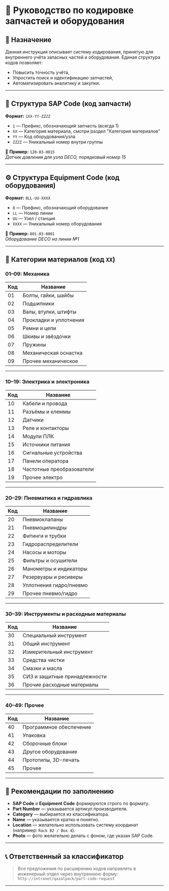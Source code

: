 # 📘 Руководство по кодировке запчастей и оборудования

## 🔧 Назначение

Данная инструкция описывает систему кодирования, принятую для внутреннего учёта запасных частей и оборудования. Единая структура кодов позволяет:

- Повысить точность учёта,
- Упростить поиск и идентификацию запчастей,
- Автоматизировать аналитику и закупки.

---

## 🔢 Структура SAP Code (код запчасти)

**Формат:** `1XX-YY-ZZZZ`  

- `1` — Префикс, обозначающий запчасть (всегда 1)  
- `XX` — Категория материала, смотри раздел "Категория материалов" 
- `YY` — Код оборудования/узла  
- `ZZZZ` — Уникальный номер внутри группы  

📌 **Пример:** `120-03-0015`  
*Датчик давления для узла DECO, порядковый номер 15*

---

## ⚙️ Структура Equipment Code (код оборудования)

**Формат:** `8LL-UU-XXXX`  

- `8` — Префикс, обозначающий оборудование  
- `LL` — Номер линии  
- `UU` — Узел / станция  
- `XXXX` — Уникальный номер оборудования  

📌 **Пример:** `801-03-0001`  
*Оборудование DECO на линии №1*

---

## 🧱 Категории материалов (код `XX`)

### 01–09: Механика

| Код | Название               |
| --- | ---------------------- |
| 01  | Болты, гайки, шайбы    |
| 02  | Подшипники             |
| 03  | Валы, втулки, штифты   |
| 04  | Прокладки и уплотнения |
| 05  | Ремни и цепи           |
| 06  | Шкивы и звёздочки      |
| 07  | Пружины                |
| 08  | Механическая оснастка  |
| 09  | Прочее механическое    |

---

### 10–19: Электрика и электроника

| Код | Название                  |
| --- | ------------------------- |
| 10  | Кабели и провода          |
| 11  | Разъёмы и клеммы          |
| 12  | Датчики                   |
| 13  | Реле и контакторы         |
| 14  | Модули ПЛК                |
| 15  | Источники питания         |
| 16  | Сигнальные устройства     |
| 17  | Панели оператора          |
| 18  | Частотные преобразователи |
| 19  | Прочее электро            |

---

### 20–29: Пневматика и гидравлика

| Код | Название                |
| --- | ----------------------- |
| 20  | Пневмоклапаны           |
| 21  | Пневмоцилиндры          |
| 22  | Фитинги и трубки        |
| 23  | Гидрораспределители     |
| 24  | Насосы и моторы         |
| 25  | Фильтры и осушители     |
| 26  | Манометры и индикаторы  |
| 27  | Резервуары и ресиверы   |
| 28  | Уплотнения гидро/пневмо |
| 29  | Прочее пневмо/гидро     |

---

### 30–39: Инструменты и расходные материалы

| Код | Название                      |
| --- | ----------------------------- |
| 30  | Специальный инструмент        |
| 31  | Общий инструмент              |
| 32  | Измерительный инструмент      |
| 33  | Средства чистки               |
| 34  | Смазки и масла                |
| 35  | СИЗ и защитные принадлежности |
| 36  | Прочие расходные материалы    |

---

### 40–49: Прочее

| Код | Название                |
| --- | ----------------------- |
| 40  | Программное обеспечение |
| 41  | Упаковка                |
| 42  | Сборочные блоки         |
| 43  | Другое оборудование     |
| 44  | Прототипы, 3D-печать    |
| 45  | Прочее                  |

---

## 📌 Рекомендации по заполнению

- **SAP Code** и **Equipment Code** формируются строго по формату.
- **Part Number** — указывается артикул производителя.
- **Category** — выбирается из классификатора.
- **Name** — указывается кратко и понятно.
- **Location** — желательно использовать систему координат (например: `Rack B2 / Box 4`).
- **Photo** — фото желательно делать с фоном, где указан SAP Code.

---

## 📞 Ответственный за классификатор

> Все предложения по расширению кодов направлять в инженерный отдел через внутреннюю форму:  
> `http://intranet/qazalpack/part-code-request`

---
